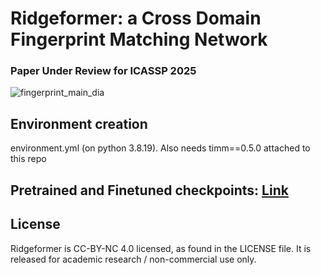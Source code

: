 # Ridgeformer: a Cross Domain Fingerprint Matching Network

### Paper Under Review for ICASSP 2025

![fingerprint_main_dia](https://github.com/user-attachments/assets/5bdb4d46-5cea-4ca2-a001-8406689543cb)

## Environment creation 
environment.yml (on python 3.8.19). Also needs timm==0.5.0 attached to this repo

## Pretrained and Finetuned checkpoints: [Link](https://buffalo.box.com/s/8wmvwhmvbmfsy8j7lr7ppa30bxe3hvws)

## License
Ridgeformer is CC-BY-NC 4.0 licensed, as found in the LICENSE file. It is released for academic research / non-commercial use only.

